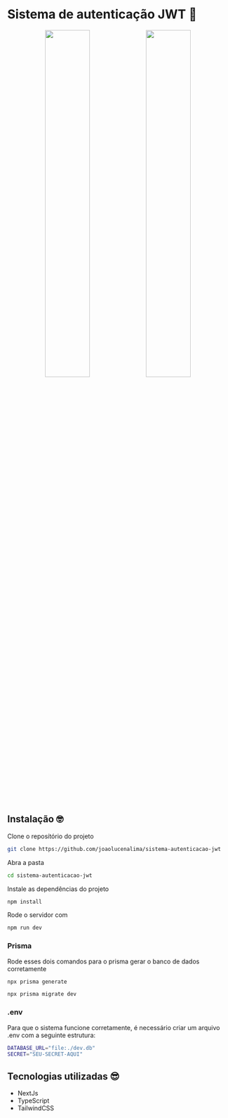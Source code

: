 # Sistema de autenticação JWT 🚀

<div align=center>
  <img src="https://user-images.githubusercontent.com/104401394/214997562-258e18f5-7ebf-44eb-acb6-7ce09f61c01d.png" width="45%"/>
  <img src="https://user-images.githubusercontent.com/104401394/214997493-71b0d653-bcfc-45ea-9126-ebe33884f1d1.png" width="45%"/>
</div>


## Instalação 🤓

Clone o reposítório do projeto

```sh
git clone https://github.com/joaolucenalima/sistema-autenticacao-jwt
```
Abra a pasta

```sh
cd sistema-autenticacao-jwt
```
Instale as dependências do projeto

```sh
npm install
```

Rode o servidor com

```sh
npm run dev
```

### Prisma

Rode esses dois comandos para o prisma gerar o banco de dados corretamente

```sh
npx prisma generate
```

```sh
npx prisma migrate dev
```

### .env

Para que o sistema funcione corretamente, é necessário criar um arquivo .env com a seguinte estrutura:

```sh
DATABASE_URL="file:./dev.db" 
SECRET="SEU-SECRET-AQUI"
```

## Tecnologias utilizadas 😎

- NextJs
- TypeScript
- TailwindCSS
